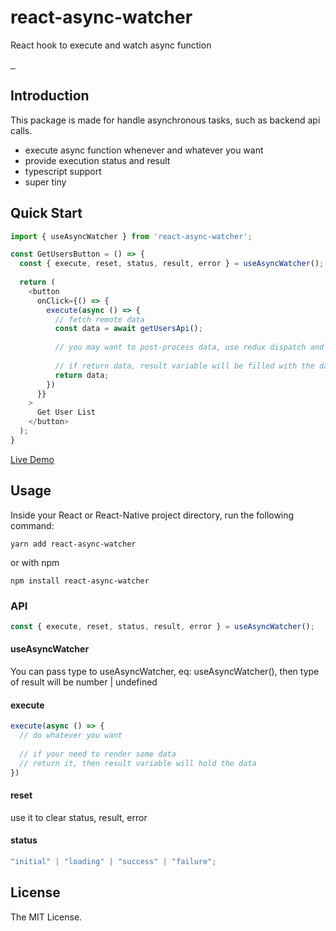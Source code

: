 # react-async-watcher

React hook to execute and watch async function

<p>
  <a aria-label="NPM version" href="https://www.npmjs.com/package/react-async-watcher">
    <img alt="" src="https://badgen.net/npm/v/react-async-watcher">
  </a>
  <a aria-label="Package size" href="https://bundlephobia.com/result?p=react-async-watcher">
    <img alt="" src="https://badgen.net/bundlephobia/minzip/react-async-watcher">
  </a>
  <a aria-label="License" href="https://github.com/xralphack/react-async-watcher/blob/main/LICENSE">
    <img alt="" src="https://badgen.net/npm/license/react-async-watcher">
  </a>
</p>

## Introduction

This package is made for handle asynchronous tasks, such as backend api calls.

* execute async function whenever and whatever you want
* provide execution status and result
* typescript support
* super tiny

## Quick Start

```js
import { useAsyncWatcher } from 'react-async-watcher';

const GetUsersButton = () => {
  const { execute, reset, status, result, error } = useAsyncWatcher();
  
  return (
    <button
      onClick={() => {
        execute(async () => {
          // fetch remote data
          const data = await getUsersApi();
          
          // you may want to post-process data, use redux dispatch and so on
          
          // if return data, result variable will be filled with the data
          return data;
        })
      }}
    >
      Get User List
    </button>
  );
}
```

[Live Demo](https://6dv16.csb.app/)

## Usage

Inside your React or React-Native project directory, run the following command:

```
yarn add react-async-watcher
```

or with npm

```
npm install react-async-watcher
```

### API

```js
const { execute, reset, status, result, error } = useAsyncWatcher();
```

#### useAsyncWatcher

You can pass type to useAsyncWatcher, eq: useAsyncWatcher<number>(), then type of result will be number | undefined

#### execute

```js
execute(async () => {
  // do whatever you want
  
  // if your need to render some data
  // return it, then result variable will hold the data
})
```

#### reset

use it to clear status, result, error

#### status

```js
"initial" | "loading" | "success" | "failure";
```

## License

The MIT License.
